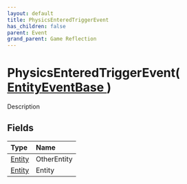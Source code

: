 ```yaml
---
layout: default
title: PhysicsEnteredTriggerEvent
has_children: false
parent: Event
grand_parent: Game Reflection
---
```

# PhysicsEnteredTriggerEvent( [ EntityEventBase ](/riftbreaker-wiki/docs/game-reflection/events/entity_event_base/) )
Description 

## Fields

| Type | Name |
|:----------|:--------------|
| [Entity](/riftbreaker-wiki/docs/game-reflection/classes/entity/) | OtherEntity |
| [Entity](/riftbreaker-wiki/docs/game-reflection/classes/entity/) | Entity |

